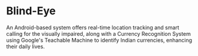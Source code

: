 # Blind-Eye
An Android-based system offers real-time location tracking and smart calling for the visually impaired, along with a Currency Recognition System using Google's Teachable Machine to identify Indian currencies, enhancing their daily lives.
